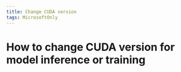 ```yaml
---
title: Change CUDA version
tags: MicrosoftOnly
---
```


# How to change CUDA version for model inference or training
